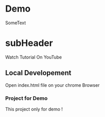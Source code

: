 # Demo

SomeText

# subHeader

Watch Tutorial On YouTube

## Local Developement

Open index.html file on your chrome Browser

### Project for Demo

This project only for demo !
